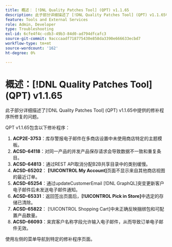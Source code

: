 ```yaml
---
title: 概述： [!DNL Quality Patches Tool] (QPT) v1.1.65
description: 此子部分详细描述了 [!DNL Quality Patches Tool] (QPT) v1.1.65中提供的修补程序所修复的问题。
feature: Tools and External Services
role: Admin, Developer
type: Troubleshooting
exl-id: 6cfe4f4c-cdb3-49b3-84d0-ad794dfcafc3
source-git-commit: 9acccaadf718775430e858da3390e666633ecbd7
workflow-type: tm+mt
source-wordcount: '162'
ht-degree: 0%

---
```


# 概述：[!DNL Quality Patches Tool] (QPT) v1.1.65

此子部分详细描述了[!DNL Quality Patches Tool] (QPT) v1.1.65中提供的修补程序所修复的问题。

QPT v1.1.65包含以下修补程序：
1. **ACP2E-3753**：库存警报电子邮件在多商店设置中未使用商店特定的主题模板。
1. **ACSD-64118**：对同一产品的并发产品保存请求会导致数据不一致和重复条目。
1. **ACSD-64813**：通过REST API取消分配B2B共享目录中的类别缓慢。
1. **ACSD-65202**： **[!UICONTROL My Account]**&#x200B;页面不显示来自其他商店视图的最近订单。
1. **ACSD-65254**：通过updateCustomerEmail [!DNL GraphQL]突变更新客户电子邮件后未发送电子邮件通知。
1. **ACSD-65331**：返回签出页面后，**[!UICONTROL Pick in Store]**&#x200B;中选定的存储已清除。
1. **ACSD-65822**： [!UICONTROL Shopping Cart]中未正确反映捆绑包和可配置产品数量。
1. **ACSD-66093**：来宾客户名称字段允许输入电子邮件，从而导致订单电子邮件无效。

使用左侧的菜单导航到特定的修补程序页面。
